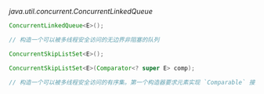 *java.util.concurrent.ConcurrentLinkedQueue<E>*
```java
ConcurrentLinkedQueue<E>();

// 构造一个可以被多线程安全访问的无边界非阻塞的队列

ConcurrentSkipListSet<E>();

ConcurrentSkipListSet<E>(Comparator<? super E> comp);

// 构造一个可以被多线程安全访问的有序集。第一个构造器要求元素实现 `Comparable` 接口

```